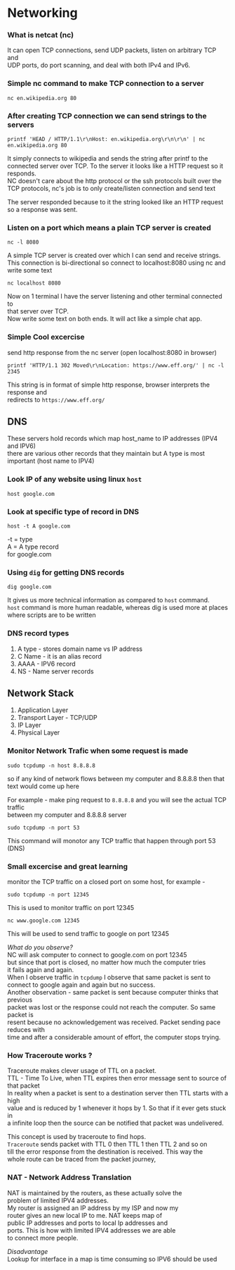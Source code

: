 # Networking

### What is netcat (nc)

It can open TCP connections, send UDP packets, listen on arbitrary TCP and  
UDP ports, do port scanning, and deal with both IPv4 and IPv6.


### Simple nc command to make TCP connection to a server

```
nc en.wikipedia.org 80
```

### After creating TCP connection we can send strings to the servers

```
printf 'HEAD / HTTP/1.1\r\nHost: en.wikipedia.org\r\n\r\n' | nc en.wikipedia.org 80
```

It simply connects to wikipedia and sends the string after printf to the  
connected server over TCP.
To the server it looks like a HTTP request so it responds.  
NC doesn't care about the http protocol or the ssh protocols built over the  
TCP protocols, nc's job is to only create/listen connection and send text  

The server responded because to it the string looked like an HTTP request  
so a response was sent.

### Listen on a port which means a plain TCP server is created

```
nc -l 8080
```
A simple TCP server is created over which I can send and receive strings.  
This connection is bi-directional so connect to localhost:8080 using nc and write some text  

```
nc localhost 8080
```
Now on 1 terminal I have the server listening and other terminal connected to  
that server over TCP.  
Now write some text on both ends. It will act like a simple chat app.

### Simple Cool excercise

send http response from the nc server (open localhost:8080 in browser)

```
printf 'HTTP/1.1 302 Moved\r\nLocation: https://www.eff.org/' | nc -l 2345
```
This string is in format of simple http response, browser interprets the response and  
redirects to `https://www.eff.org/`  

## DNS

These servers hold records which map host_name to IP addresses (IPV4 and IPV6)  
there are various other records that they maintain but A type is most important (host name to IPV4)  

### Look IP of any website using linux `host`  

```
host google.com
```

### Look at specific type of record in DNS

```
host -t A google.com
```
-t = type  
A = A type record  
for google.com

### Using `dig` for getting DNS records

```
dig google.com
```
It gives us more technical information as compared to `host` command.  
`host` command is more human readable, whereas dig is used more at places  
where scripts are to be written  

### DNS record types

1. A type - stores domain name vs IP address  
2. C Name - it is an alias record  
3. AAAA - IPV6 record
4. NS - Name server records  

## Network Stack

1. Application Layer  
2. Transport Layer - TCP/UDP  
3. IP Layer  
4. Physical Layer  

### Monitor Network Trafic when some request is made

```
sudo tcpdump -n host 8.8.8.8
```
so if any kind of network flows between my computer and 8.8.8.8 then that  
text would come up here  

For example - make ping request to `8.8.8.8` and you will see the actual TCP traffic  
between my computer and 8.8.8.8 server  

```
sudo tcpdump -n port 53
```
This command will monotor any TCP traffic that happen through port 53 (DNS)  

### Small excercise and great learning

monitor the TCP traffic on a closed port on some host, for example -  
```
sudo tcpdump -n port 12345
```
This is used to monitor traffic on port 12345  

```
nc www.google.com 12345
```
This will be used to send traffic to google on port 12345  

*What do you observe?*  
NC will ask computer to connect to google.com on port 12345  
but since that port is closed, no matter how much the computer tries  
it fails again and again.  
When I observe traffic in `tcpdump` I observe that same packet is sent to  
connect to google again and again but no success.  
Another observation - same packet is sent because computer thinks that previous  
packet was lost or the response could not reach the computer. So same packet is  
resent because no acknowledgement was received. Packet sending pace reduces with  
time and after a considerable amount of effort, the computer stops trying.  

### How Traceroute works ? 

Traceroute makes clever usage of TTL on a packet.  
TTL - Time To Live, when TTL expires then error message sent to source of that packet  
In reality when a packet is sent to a destination server then TTL starts with a high  
value and is reduced by 1 whenever it hops by 1. So that if it ever gets stuck in  
a infinite loop then the source can be notified that packet was undelivered.  

This concept is used by traceroute to find hops.  
`Traceroute` sends packet with TTL 0 then TTL 1 then TTL 2 and so on  
till the error response from the destination is received. This way the  
whole route can be traced from the packet journey,  

### NAT - Network Address Translation  

NAT is maintained by the routers, as these actually solve the  
problem of limited IPV4 addresses.  
My router is assigned an IP address by my ISP and now my  
router gives an new local IP to me. NAT keeps map of  
public IP addresses and ports to local Ip addresses and  
ports. This is how with limited IPV4 addresses we are able  
to connect more people.  

*Disadvantage*  
Lookup for interface in a map is time consuming so IPV6 should be used


